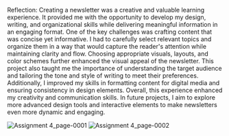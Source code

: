 Reflection:
Creating a newsletter was a creative and valuable learning experience. It provided me with the opportunity to develop my design, writing, and organizational skills while delivering meaningful information in an engaging format.
One of the key challenges was crafting content that was concise yet informative. I had to carefully select relevant topics and organize them in a way that would capture the reader's attention while maintaining clarity and flow. Choosing appropriate visuals, layouts, and color schemes further enhanced the visual appeal of the newsletter.
This project also taught me the importance of understanding the target audience and tailoring the tone and style of writing to meet their preferences. Additionally, I improved my skills in formatting content for digital media and ensuring consistency in design elements.
Overall, this experience enhanced my creativity and communication skills. In future projects, I aim to explore more advanced design tools and interactive elements to make newsletters even more dynamic and engaging.

![Assignment 4_page-0001](https://github.com/user-attachments/assets/4bf854ea-8eee-4373-94cf-cbc0175ab19a)
![Assignment 4_page-0002](https://github.com/user-attachments/assets/4bac2260-7540-42b6-a05e-9456bed31b32)
